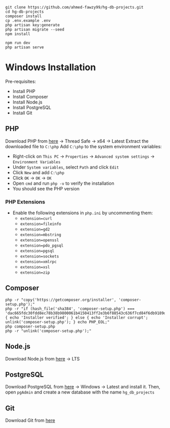 ```
git clone https://github.com/ahmed-fawzy99/hg-db-projects.git
cd hg-db-projects
composer install
cp .env.example .env 
php artisan key:generate
php artisan migrate --seed
npm install

npm run dev
php artisan serve
```


# Windows Installation

Pre-requisites:
- Install PHP
- Install Composer
- Install Node.js
- Install PostgreSQL
- Install Git

## PHP
Download PHP from [here](https://windows.php.net/download/) -> Thread Safe -> x64 -> Latest
Extract the downloaded file to `C:\php`
Add `C:\php` to the system environment variables:
- Right-click on `This PC` -> `Properties` -> `Advanced system settings` -> `Environment Variables`
- Under `System variables`, select `Path` and click `Edit`
- Click `New` and add `C:\php`
- Click `OK` -> `OK` -> `OK`
- Open `cmd` and run `php -v` to verify the installation
- You should see the PHP version

### PHP Extensions
- Enable the following extensions in `php.ini` by uncommenting them:
  - `extension=curl`
  - `extension=fileinfo`
  - `extension=gd2`
  - `extension=mbstring`
  - `extension=openssl`
  - `extension=pdo_pgsql`
  - `extension=pgsql`
  - `extension=sockets`
  - `extension=xmlrpc`
  - `extension=xsl`
  - `extension=zip`

## Composer
```
php -r "copy('https://getcomposer.org/installer', 'composer-setup.php');"
php -r "if (hash_file('sha384', 'composer-setup.php') === 'dac665fdc30fdd8ec78b38b9800061b4150413ff2e3b6f88543c636f7cd84f6db9189d43a81e5503cda447da73c7e5b6') { echo 'Installer verified'; } else { echo 'Installer corrupt'; unlink('composer-setup.php'); } echo PHP_EOL;"
php composer-setup.php
php -r "unlink('composer-setup.php');"
```

## Node.js
Download Node.js from [here](https://nodejs.org/en/download/) -> LTS

## PostgreSQL
Download PostgreSQL from [here](https://www.enterprisedb.com/downloads/postgres-postgresql-downloads) -> Windows -> Latest
and install it.
Then, open `pgAdmin` and create a new database with the name `hg_db_projects`

## Git
Download Git from [here](https://git-scm.com/download/win)

